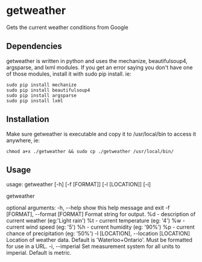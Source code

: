 getweather
==========

Gets the current weather conditions from Google

Dependencies
------------
getweather is written in python and uses the mechanize, beautifulsoup4, argsparse, and lxml modules.
If you get an error saying you don't have one of those modules, install it with sudo pip install. ie:

	sudo pip install mechanize
	sudo pip install beautifulsoup4
	sudo pip install argsparse
	sudo pip install lxml

Installation
------------
Make sure getweather is executable and copy it to /usr/local/bin to access it anywhere, ie:
	
	chmod a+x ./getweather && sudo cp ./getweather /usr/local/bin/

Usage
-----
usage: getweather [-h] [-f [FORMAT]] [-l [LOCATION]] [-i]

getweather

optional arguments:
  -h, --help            show this help message and exit
  -f [FORMAT], --format [FORMAT]
                        Format string for output.
                            %d - description of current weather (eg:'Light rain')
                            %t - current temperature (eg: '4')
                            %w - current wind speed (eg: '5')
                            %h - current humidity (eg: '90%')
                            %p - current chance of precipitation (eg: '50%')
  -l [LOCATION], --location [LOCATION]
                        Location of weather data. Default is 'Waterloo+Ontario'. Must be formatted for use in a URL.
  -i, --imperial        Set measurement system for all units to imperial. Default is metric.
